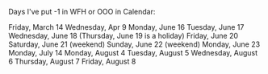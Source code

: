 Days I've put -1 in WFH or OOO in Calendar:

Friday, March 14
Wednesday, Apr 9
Monday, June 16
Tuesday, June 17
Wednesday, June 18
(Thursday, June 19 is a holiday)
Friday, June 20
Saturday, June 21 (weekend)
Sunday, June 22 (weekend)
Monday, June 23
Monday, July 14
Monday, August 4
Tuesday, August 5
Wednesday, August 6
Thursday, August 7
Friday, August 8